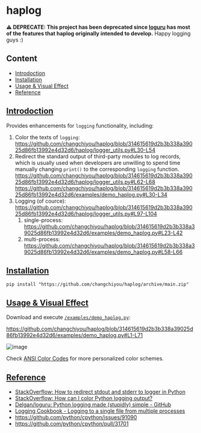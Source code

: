 # haplog

**⚠️ DEPRECATE: This project has been deprecated since [loguru](https://github.com/Delgan/loguru) has most of the features that haplog originally intended to develop.**
Happy logging guys :)

## Content

- [Introdoction](#introdoction)
- [Installation](#installation)
- [Usage & Visual Effect](#usage--visual-effect)
- [Reference](#reference)

## [Introdoction](#content)

Provides enhancements for `logging` functionality, including:

1. Color the texts of `logging`:
   https://github.com/changchiyou/haplog/blob/314615619d2b3b338a39025d86fb13992e4d32d6/haplog/logger_utils.py#L30-L54
2. Redirect the standard output of third-party modules to log records, which is usually used when developers are unwilling to spend time manually changing `print()` to the corresponding `logging` function.
   https://github.com/changchiyou/haplog/blob/314615619d2b3b338a39025d86fb13992e4d32d6/haplog/logger_utils.py#L62-L68
   https://github.com/changchiyou/haplog/blob/314615619d2b3b338a39025d86fb13992e4d32d6/examples/demo_haplog.py#L30-L34
3. Logging (of cource):
   https://github.com/changchiyou/haplog/blob/314615619d2b3b338a39025d86fb13992e4d32d6/haplog/logger_utils.py#L97-L104
   1. single-process:
      https://github.com/changchiyou/haplog/blob/314615619d2b3b338a39025d86fb13992e4d32d6/examples/demo_haplog.py#L23-L42
   2. multi-process:
      https://github.com/changchiyou/haplog/blob/314615619d2b3b338a39025d86fb13992e4d32d6/examples/demo_haplog.py#L58-L66

## [Installation](#content)

```console
pip install "https://github.com/changchiyou/haplog/archive/main.zip"
```

## [Usage & Visual Effect](#content)

Download and execute [`/examples/demo_haplog.py`](/examples/demo_haplog.py):

https://github.com/changchiyou/haplog/blob/314615619d2b3b338a39025d86fb13992e4d32d6/examples/demo_haplog.py#L1-L71

![image](https://i.imgur.com/jQgP93Y.png)

Check [ANSI Color Codes](https://talyian.github.io/ansicolors/) for more personalized color schemes.

## [Reference](#content)

- [StackOverflow: How to redirect stdout and stderr to logger in Python](https://stackoverflow.com/a/31688396)
- [StackOverflow: How can I color Python logging output?](https://stackoverflow.com/a/56944256)
- [Delgan/loguru: Python logging made (stupidly) simple - GitHub](https://github.com/Delgan/loguru)
- [Logging Cookbook - Logging to a single file from multiple processes](https://docs.python.org/3/howto/logging-cookbook.html#logging-to-a-single-file-from-multiple-processes)
- https://github.com/python/cpython/issues/91090
- https://github.com/python/cpython/pull/31701
